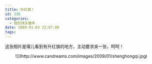 ```yaml
---
title: 升红旗！
id: 338
categories:
  - 我的快乐童年
date: 2009-01-03 22:07:00
tags:
---
```


这张相片是璨儿看到有升红旗的地方，主动要求来一张，呵呵！
<div align="center">![](http://www.candreams.com/images/2009/01/shenghongqi.jpg)
</div>